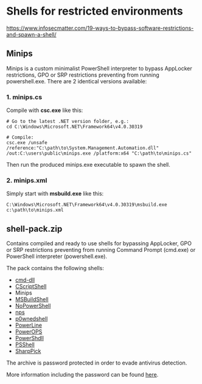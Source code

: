 # Shells for restricted environments

https://www.infosecmatter.com/19-ways-to-bypass-software-restrictions-and-spawn-a-shell/

## Minips

 Minips is a custom minimalist PowerShell interpreter to bypass AppLocker restrictions, GPO or SRP restrictions preventing from running powershell.exe. There are 2 identical versions available:
 
### 1. minips.cs

Compile with **csc.exe** like this:
```
# Go to the latest .NET version folder, e.g.:
cd C:\Windows\Microsoft.NET\Framework64\v4.0.30319

# Compile:
csc.exe /unsafe /reference:"C:\path\to\System.Management.Automation.dll" /out:C:\users\public\minips.exe /platform:x64 "C:\path\to\minips.cs"
```
Then run the produced minips.exe executable to spawn the shell.

### 2. minips.xml

Simply start with **msbuild.exe** like this:
```
C:\Windows\Microsoft.NET\Framework64\v4.0.30319\msbuild.exe c:\path\to\minips.xml
```

## shell-pack.zip

Contains compiled and ready to use shells for bypassing AppLocker, GPO or SRP restrictions preventing from running Command Prompt (cmd.exe) or PowerShell interpreter (powershell.exe).

The pack contains the following shells:
* [cmd-dll](https://blog.didierstevens.com/2010/02/04/cmd-dll/)
* [CScriptShell](https://github.com/carnal0wnage/CScriptShell)
* Minips
* [MSBuildShell](https://github.com/Cn33liz/MSBuildShell)
* [NoPowerShell](https://github.com/bitsadmin/nopowershell)
* [nps](https://github.com/Ben0xA/nps)
* [p0wnedshell](https://github.com/Cn33liz/p0wnedShell)
* [PowerLine](https://github.com/fullmetalcache/PowerLine)
* [PowerOPS](https://github.com/fdiskyou/PowerOPS)
* [PowerShdll](https://github.com/p3nt4/PowerShdll)
* [PSShell](https://github.com/fdiskyou/PSShell)
* [SharpPick](https://github.com/TheKevinWang/SharpPick)

The archive is password protected in order to evade antivirus detection.

More information including the password can be found [here](https://www.infosecmatter.com/19-ways-to-bypass-software-restrictions-and-spawn-a-shell/).

